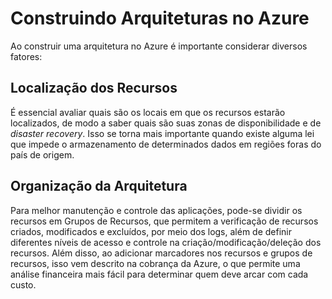 # Construindo Arquiteturas no Azure
Ao construir uma arquitetura no Azure é importante considerar diversos fatores:

## Localização dos Recursos
É essencial avaliar quais são os locais em que os recursos estarão localizados, de modo a saber quais são suas zonas de disponibilidade e de *disaster recovery*. Isso se torna mais importante quando existe alguma lei que impede o armazenamento de determinados dados em regiões foras do país de origem.

## Organização da Arquitetura
Para melhor manutenção e controle das aplicações, pode-se dividir os recursos em Grupos de Recursos, que permitem a verificação de recursos criados, modificados e excluídos, por meio dos logs, além de definir diferentes níveis de acesso e controle na criação/modificação/deleção dos recursos. Além disso, ao adicionar marcadores nos recursos e grupos de recursos, isso vem descrito na cobrança da Azure, o que permite uma análise financeira mais fácil para determinar quem deve arcar com cada custo.  
